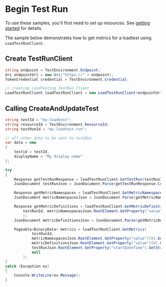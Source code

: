 # Begin Test Run

To use these samples, you'll first need to set up resources. See [getting started](https://github.com/Azure/azure-sdk-for-net/blob/main/sdk/loadtestservice/Azure.Developer.LoadTesting/README.md#getting-started) for details.

The sample below demonstrates how to get metrics for a loadtest using `LoadTestRunClient`.

## Create TestRunClient
```C# Snippet:Azure_Developer_LoadTesting_CreateTestRunClient
string endpoint = TestEnvironment.Endpoint;
Uri endpointUrl = new Uri("https://" + endpoint);
TokenCredential credential = TestEnvironment.Credential;

// creating LoadTesting TestRun Client
LoadTestRunClient loadTestRunClient = new LoadTestRunClient(endpointUrl, credential);
```

## Calling CreateAndUpdateTest
```C# Snippet:Azure_Developer_LoadTesting_GetMetrics
string testId = "my-loadtest";
string resourceId = TestEnvironment.ResourceId;
string testRunId = "my-loadtest-run";

// all other data to be sent to testRun
var data = new
{
    testid = testId,
    displayName = "My display name"
};

try
{
    Response getTestRunResponse = loadTestRunClient.GetTestRun(testRunId);
    JsonDocument testRunJson = JsonDocument.Parse(getTestRunResponse.Content.ToString());

    Response getMetricNamespaces = loadTestRunClient.GetMetricNamespaces(testRunId);
    JsonDocument metricNamespacesJson = JsonDocument.Parse(getMetricNamespaces.Content.ToString());

    Response getMetricDefinitions = loadTestRunClient.GetMetricDefinitions(
        testRunId, metricNamespacesJson.RootElement.GetProperty("value")[0].GetProperty("name").ToString()
        );
    JsonDocument metricDefinitionsJson = JsonDocument.Parse(getMetricDefinitions.Content.ToString());

    Pageable<BinaryData> metrics = loadTestRunClient.GetMetrics(
            testRunId,
            metricNamespacesJson.RootElement.GetProperty("value")[0].GetProperty("name").GetString(),
            metricDefinitionsJson.RootElement.GetProperty("value")[0].GetProperty("name").GetString(),
            testRunJson.RootElement.GetProperty("startDateTime").GetString() + "/" + testRunJson.RootElement.GetProperty("endDateTime"),
            null
        );
}
catch (Exception ex)
{
    Console.WriteLine(ex.Message);
}
```
